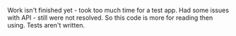 Work isn't finished yet - took too much time for a test app.
Had some issues with API - still were not resolved. So this code is more for reading then using.
Tests aren't written.
